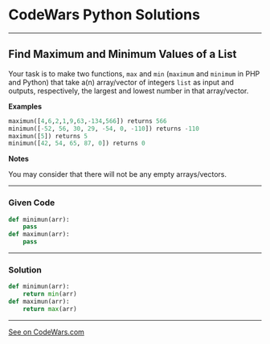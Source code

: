 # CodeWars Python Solutions

---

## Find Maximum and Minimum Values of a List

Your task is to make two functions, `max` and `min` (`maximum` and `minimum` in PHP and Python) that take a(n) array/vector of integers `list` as input and outputs, respectively, the largest and lowest number in that array/vector.


**Examples**


```python
maximun([4,6,2,1,9,63,-134,566]) returns 566
minimun([-52, 56, 30, 29, -54, 0, -110]) returns -110
maximun([5]) returns 5
minimun([42, 54, 65, 87, 0]) returns 0
```


**Notes**

You may consider that there will not be any empty arrays/vectors.


---

### Given Code


```python
def minimun(arr):
    pass
def maximun(arr):
    pass
```

---

### Solution


```python
def minimun(arr):
    return min(arr)
def maximun(arr):
    return max(arr)
```

---


[See on CodeWars.com](https://www.codewars.com/kata/577a98a6ae28071780000989/)
